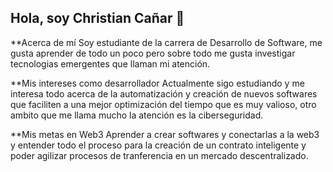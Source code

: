 ## Hola, soy Christian Cañar 👋

**Acerca de mí
Soy estudiante de la carrera de Desarrollo de Software, me gusta aprender de todo un poco pero sobre todo me gusta investigar tecnologias emergentes que llaman mi atención.

**Mis intereses como desarrollador
Actualmente sigo estudiando y me interesa todo acerca de la automatización y creación de nuevos softwares que faciliten a una mejor optimización del tiempo 
que es muy valioso, otro ambito que me llama mucho la atención es la ciberseguridad.

**Mis metas en Web3
Aprender a crear softwares y conectarlas a la web3 y entender todo el proceso para la creación de un contrato inteligente y poder agilizar procesos de tranferencia en un mercado
descentralizado.
